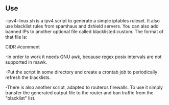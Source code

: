 Use
---

-ipv4-linux.sh is a ipv4 script to generate a simple iptables 
ruleset. It also use blacklist rules from spamhaus and
dshield servers. You can also add banned IPs to another 
optional file called blacklisted.custom. The format of that file is:

 CIDR #comment

-In order to work it needs GNU awk, because regex posix intervals are
not supported in mawk.

-Put the script in some directory and create a crontab job
to periodically refresh the blacklists.

-There is also another script, adapted to routeros firewalls. To use it 
simply transfer the generated output file to the router and ban traffic 
from the "blacklist" list.
